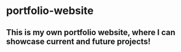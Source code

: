 # portfolio-website

## This is my own portfolio website, where I can showcase current and future projects!